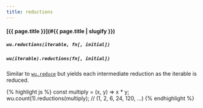 ```yaml
---
title: reductions
---
```

#### [{{ page.title }}](#{{ page.title | slugify }})
##### `wu.reductions(iterable, fn[, initial])`
##### `wu(iterable).reductions(fn[, initial])`

Similar to [`wu.reduce`](#reduce) but yields each intermediate reduction as the
iterable is reduced.

{% highlight js %}
const multiply = (x, y) => x * y;
wu.count(1).reductions(multiply);
// (1, 2, 6, 24, 120, ...)
{% endhighlight %}
